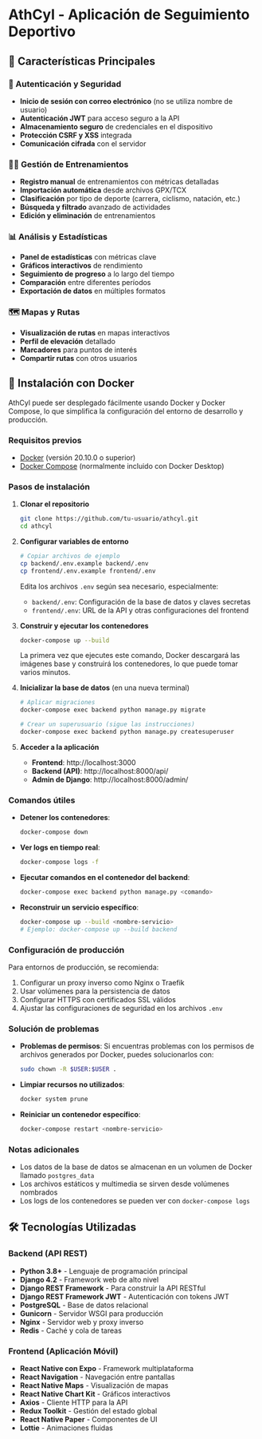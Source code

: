 # AthCyl - Aplicación de Seguimiento Deportivo

## 🚀 Características Principales

### 🔐 Autenticación y Seguridad
- **Inicio de sesión con correo electrónico** (no se utiliza nombre de usuario)
- **Autenticación JWT** para acceso seguro a la API
- **Almacenamiento seguro** de credenciales en el dispositivo
- **Protección CSRF y XSS** integrada
- **Comunicación cifrada** con el servidor

### 🏃‍♂️ Gestión de Entrenamientos
- **Registro manual** de entrenamientos con métricas detalladas
- **Importación automática** desde archivos GPX/TCX
- **Clasificación** por tipo de deporte (carrera, ciclismo, natación, etc.)
- **Búsqueda y filtrado** avanzado de actividades
- **Edición y eliminación** de entrenamientos

### 📊 Análisis y Estadísticas
- **Panel de estadísticas** con métricas clave
- **Gráficos interactivos** de rendimiento
- **Seguimiento de progreso** a lo largo del tiempo
- **Comparación** entre diferentes períodos
- **Exportación de datos** en múltiples formatos

### 🗺️ Mapas y Rutas
- **Visualización de rutas** en mapas interactivos
- **Perfil de elevación** detallado
- **Marcadores** para puntos de interés
- **Compartir rutas** con otros usuarios

## 🐳 Instalación con Docker

AthCyl puede ser desplegado fácilmente usando Docker y Docker Compose, lo que simplifica la configuración del entorno de desarrollo y producción.

### Requisitos previos

- [Docker](https://docs.docker.com/get-docker/) (versión 20.10.0 o superior)
- [Docker Compose](https://docs.docker.com/compose/install/) (normalmente incluido con Docker Desktop)

### Pasos de instalación

1. **Clonar el repositorio**
   ```bash
   git clone https://github.com/tu-usuario/athcyl.git
   cd athcyl
   ```

2. **Configurar variables de entorno**
   ```bash
   # Copiar archivos de ejemplo
   cp backend/.env.example backend/.env
   cp frontend/.env.example frontend/.env
   ```
   
   Edita los archivos `.env` según sea necesario, especialmente:
   - `backend/.env`: Configuración de la base de datos y claves secretas
   - `frontend/.env`: URL de la API y otras configuraciones del frontend

3. **Construir y ejecutar los contenedores**
   ```bash
   docker-compose up --build
   ```
   
   La primera vez que ejecutes este comando, Docker descargará las imágenes base y construirá los contenedores, lo que puede tomar varios minutos.

4. **Inicializar la base de datos** (en una nueva terminal)
   ```bash
   # Aplicar migraciones
   docker-compose exec backend python manage.py migrate
   
   # Crear un superusuario (sigue las instrucciones)
   docker-compose exec backend python manage.py createsuperuser
   ```

5. **Acceder a la aplicación**
   - **Frontend**: http://localhost:3000
   - **Backend (API)**: http://localhost:8000/api/
   - **Admin de Django**: http://localhost:8000/admin/

### Comandos útiles

- **Detener los contenedores**:
  ```bash
  docker-compose down
  ```

- **Ver logs en tiempo real**:
  ```bash
  docker-compose logs -f
  ```

- **Ejecutar comandos en el contenedor del backend**:
  ```bash
  docker-compose exec backend python manage.py <comando>
  ```

- **Reconstruir un servicio específico**:
  ```bash
  docker-compose up --build <nombre-servicio>
  # Ejemplo: docker-compose up --build backend
  ```

### Configuración de producción

Para entornos de producción, se recomienda:

1. Configurar un proxy inverso como Nginx o Traefik
2. Usar volúmenes para la persistencia de datos
3. Configurar HTTPS con certificados SSL válidos
4. Ajustar las configuraciones de seguridad en los archivos `.env`

### Solución de problemas

- **Problemas de permisos**: Si encuentras problemas con los permisos de archivos generados por Docker, puedes solucionarlos con:
  ```bash
  sudo chown -R $USER:$USER .
  ```

- **Limpiar recursos no utilizados**:
  ```bash
  docker system prune
  ```

- **Reiniciar un contenedor específico**:
  ```bash
  docker-compose restart <nombre-servicio>
  ```

### Notas adicionales

- Los datos de la base de datos se almacenan en un volumen de Docker llamado `postgres_data`
- Los archivos estáticos y multimedia se sirven desde volúmenes nombrados
- Los logs de los contenedores se pueden ver con `docker-compose logs`

## 🛠️ Tecnologías Utilizadas

### Backend (API REST)
- **Python 3.8+** - Lenguaje de programación principal
- **Django 4.2** - Framework web de alto nivel
- **Django REST Framework** - Para construir la API RESTful
- **Django REST Framework JWT** - Autenticación con tokens JWT
- **PostgreSQL** - Base de datos relacional
- **Gunicorn** - Servidor WSGI para producción
- **Nginx** - Servidor web y proxy inverso
- **Redis** - Caché y cola de tareas

### Frontend (Aplicación Móvil)
- **React Native con Expo** - Framework multiplataforma
- **React Navigation** - Navegación entre pantallas
- **React Native Maps** - Visualización de mapas
- **React Native Chart Kit** - Gráficos interactivos
- **Axios** - Cliente HTTP para la API
- **Redux Toolkit** - Gestión del estado global
- **React Native Paper** - Componentes de UI
- **Lottie** - Animaciones fluidas

